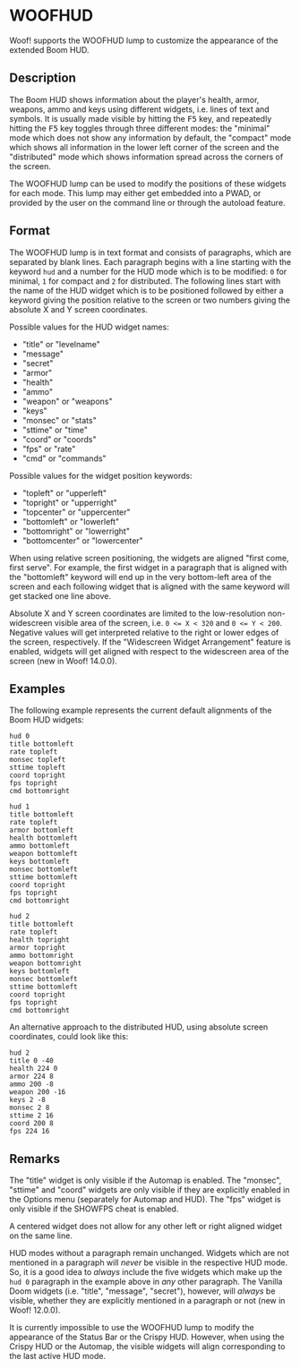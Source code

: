 # WOOFHUD

Woof! supports the WOOFHUD lump to customize the appearance of the extended Boom HUD.

## Description

The Boom HUD shows information about the player's health, armor, weapons, ammo and keys using different widgets, i.e. lines of text and symbols. It is usually made visible by hitting the <kbd>F5</kbd> key, and repeatedly hitting the <kbd>F5</kbd> key toggles through three different modes: the "minimal" mode which does not show any information by default, the "compact" mode which shows all information in the lower left corner of the screen and the "distributed" mode which shows information spread across the corners of the screen.

The WOOFHUD lump can be used to modify the positions of these widgets for each mode.
This lump may either get embedded into a PWAD, or provided by the user on the command line or through the autoload feature.

## Format

The WOOFHUD lump is in text format and consists of paragraphs, which are separated by blank lines. Each paragraph begins with a line starting with the keyword `hud` and a number for the HUD mode which is to be modified: `0` for minimal, `1` for compact and `2` for distributed.
The following lines start with the name of the HUD widget which is to be positioned followed by either a keyword giving the position relative to the screen or two numbers giving the absolute X and Y screen coordinates.

Possible values for the HUD widget names:

 * "title" or "levelname"
 * "message"
 * "secret"
 * "armor"
 * "health"
 * "ammo"
 * "weapon" or "weapons"
 * "keys"
 * "monsec" or "stats"
 * "sttime" or "time"
 * "coord" or "coords"
 * "fps" or "rate"
 * "cmd" or "commands"

Possible values for the widget position keywords:

 * "topleft" or "upperleft"
 * "topright" or "upperright"
 * "topcenter" or "uppercenter"
 * "bottomleft" or "lowerleft"
 * "bottomright" or "lowerright"
 * "bottomcenter" or "lowercenter"

When using relative screen positioning, the widgets are aligned "first come, first serve". For example, the first widget in a paragraph that is aligned with the "bottomleft" keyword will end up in the very bottom-left area of the screen and each following widget that is aligned with the same keyword will get stacked one line above.

Absolute X and Y screen coordinates are limited to the low-resolution non-widescreen visible area of the screen, i.e. `0 <= X < 320` and `0 <= Y < 200`. Negative values will get interpreted relative to the right or lower edges of the screen, respectively. If the "Widescreen Widget Arrangement" feature is enabled, widgets will get aligned with respect to the widescreen area of the screen (new in Woof! 14.0.0).

## Examples

The following example represents the current default alignments of the Boom HUD widgets:

```
hud 0
title bottomleft
rate topleft
monsec topleft
sttime topleft
coord topright
fps topright
cmd bottomright

hud 1
title bottomleft
rate topleft
armor bottomleft
health bottomleft
ammo bottomleft
weapon bottomleft
keys bottomleft
monsec bottomleft
sttime bottomleft
coord topright
fps topright
cmd bottomright

hud 2
title bottomleft
rate topleft
health topright
armor topright
ammo bottomright
weapon bottomright
keys bottomleft
monsec bottomleft
sttime bottomleft
coord topright
fps topright
cmd bottomright
```

An alternative approach to the distributed HUD, using absolute screen coordinates, could look like this:

```
hud 2
title 0 -40
health 224 0
armor 224 8
ammo 200 -8
weapon 200 -16
keys 2 -8
monsec 2 8
sttime 2 16
coord 200 8
fps 224 16
```

## Remarks

The "title" widget is only visible if the Automap is enabled. The "monsec", "sttime" and "coord" widgets are only visible if they are explicitly enabled in the Options menu (separately for Automap and HUD). The "fps" widget is only visible if the SHOWFPS cheat is enabled.

A centered widget does not allow for any other left or right aligned widget on the same line.

HUD modes without a paragraph remain unchanged. Widgets which are not mentioned in a paragraph will *never* be visible in the respective HUD mode. So, it is a good idea to *always* include the five widgets which make up the `hud 0` paragraph in the example above in *any* other paragraph.
The Vanilla Doom widgets (i.e. "title", "message", "secret"), however, will *always* be visible, whether they are explicitly mentioned in a paragraph or not (new in Woof! 12.0.0).

It is currently impossible to use the WOOFHUD lump to modify the appearance of the Status Bar or the Crispy HUD. However, when using the Crispy HUD or the Automap, the visible widgets will align corresponding to the last active HUD mode.


